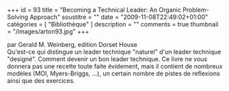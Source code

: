 +++
id = 93
title = "Becoming a Technical Leader: An Organic Problem-Solving Approach"
soustitre = ""
date = "2009-11-08T22:49:02+01:00"
catégories = [ "Bibliothèque" ]
description = ""
comments = true
thumbnail = "/images/arton93.jpg"
+++

<div class="chapo">par Gerald M. Weinberg, edition Dorset House</div>
Qu'est-ce qui distingue un leader technique "naturel" d'un leader technique "designé". Comment devenir un bon leader technique. Ce livre ne vous donnera pas une recette toute faite évidement, mais il contient de nombreux modèles (MOI, Myers-Briggs, ...), un certain nombre de pistes de reflexions ainsi que des exercices.